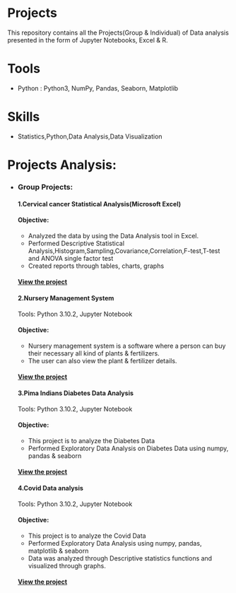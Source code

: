 # Projects
This repository contains all the Projects(Group & Individual) of Data analysis presented in the form of Jupyter Notebooks, Excel & R.
# Tools
- Python : Python3, NumPy, Pandas, Seaborn, Matplotlib
# Skills
- Statistics,Python,Data Analysis,Data Visualization
# Projects Analysis:
- ### Group Projects:
     #### 1.Cervical cancer Statistical Analysis(Microsoft Excel)
     #### Objective:
     - Analyzed the data by using the Data Analysis tool in Excel.
     - Performed Descriptive Statistical Analysis,Histogram,Sampling,Covariance,Correlation,F-test,T-test and ANOVA single factor test
     - Created reports through tables, charts, graphs
     #### [View the project](https://github.com/PriyaModhave/EduBridge-Data-Analytics/tree/main/Projects/Group%20Projects/1.Excel%20Statistical%20Analysis)
    
     #### 2.Nursery Management System
     Tools: Python 3.10.2, Jupyter Notebook
     #### Objective:
     - Nursery management system is a software where a person can buy their necessary all kind of plants & fertilizers.
     - The user can also view the plant & fertilizer details. 
     #### [View the project](https://github.com/PriyaModhave/EduBridge-Data-Analytics/tree/main/Projects/Group%20Projects/2.Nursary%20Managements%20System)
     
     #### 3.Pima Indians Diabetes Data Analysis
     Tools: Python 3.10.2, Jupyter Notebook
     #### Objective:
     - This project is to analyze the Diabetes Data
     - Performed Exploratory Data Analysis on Diabetes Data using numpy, pandas & seaborn
     #### [View the project](https://github.com/PriyaModhave/EduBridge-Data-Analytics/tree/main/Projects/Group%20Projects/3.Pima%20Indians%20Diabetes%20Database)
      
     #### 4.Covid Data analysis
     Tools: Python 3.10.2, Jupyter Notebook
     #### Objective:
     - This project is to analyze the Covid Data 
     - Performed Exploratory Data Analysis using numpy, pandas, matplotlib & seaborn
     - Data was analyzed through Descriptive statistics functions and visualized through graphs.
     #### [View the project](https://github.com/PriyaModhave/EduBridge-Data-Analytics/tree/main/Projects/Group%20Projects/4.EDA-Covid%20Analysis)
     
      





